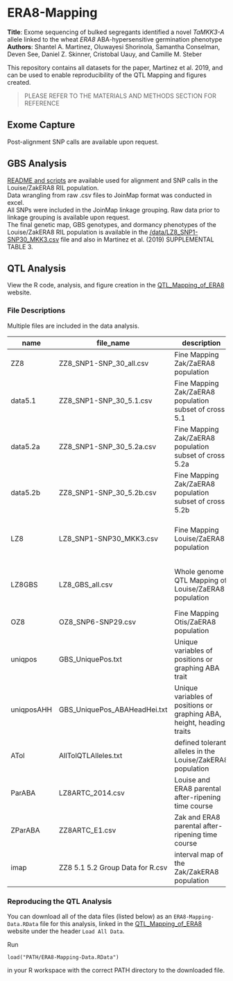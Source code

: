 # ERA8-Mapping

**Title**: Exome sequencing of bulked segregants identified a novel *TaMKK3-A* allele linked to the wheat *ERA8* ABA-hypersensitive germination phenotype  
**Authors**: Shantel A. Martinez, Oluwayesi Shorinola, Samantha Conselman, Deven See, Daniel Z. Skinner, Cristobal Uauy, and Camille M. Steber  

This repository contains all datasets for the paper, Martinez et al. 2019, and can be used to enable reproducibility of the QTL Mapping and figures created.  
> PLEASE REFER TO THE MATERIALS AND METHODS SECTION FOR REFERENCE  

## Exome Capture  
Post-alignment SNP calls are available upon request.   

## GBS Analysis 
[README and scripts](https://github.com/shantel-martinez/ERA8-Mapping/tree/master/GBS) are available used for alignment and SNP calls in the Louise/ZakERA8 RIL population.  
Data wrangling from raw .csv files to JoinMap format was conducted in excel.   
All SNPs were included in the JoinMap linkage grouping. Raw data prior to linkage grouping is available upon request.    
The final genetic map, GBS genotypes, and dormancy phenotypes of the Louise/ZakERA8 RIL population is available in the [/data/LZ8_SNP1-SNP30_MKK3.csv](https://github.com/shantel-martinez/ERA8-Mapping/blob/master/data/LZ8_GBS_all.csv) file and also in Martinez et al. (2019) SUPPLEMENTAL TABLE 3.   

## QTL Analysis
View the R code, analysis, and figure creation in the [QTL_Mapping_of_ERA8](http://rpubs.com/shantel-martinez/ERA8-Mapping) website.  

### File Descriptions   
Multiple files are included in the data analysis.   

| name       | file_name                        | description                                                  | obs   | variables | line_no | marker_no | chr  | phenotypes                             |
| ---------- | -------------------------------- | ------------------------------------------------------------ | ----- | --------- | ------- | --------- | ---- | -------------------------------------- |
| ZZ8        | ZZ8_SNP1-SNP_30_all.csv          | Fine Mapping Zak/ZaERA8 population                           | -     | -         | 424     | 11        | 4A   | GI, PG                                 |
| data5.1    | ZZ8_SNP1-SNP_30_5.1.csv          | Fine Mapping Zak/ZaERA8 population subset of cross 5.1       | -     | -         | 122     | 11        | 4A   | GI, PG                                 |
| data5.2a   | ZZ8_SNP1-SNP_30_5.2a.csv         | Fine Mapping Zak/ZaERA8 population subset of cross 5.2a      | -     | -         | 242     | 11        | 4A   | GI, PG                                 |
| data5.2b   | ZZ8_SNP1-SNP_30_5.2b.csv         | Fine Mapping Zak/ZaERA8 population subset of cross 5.2b      | -     | -         | 60      | 11        | 4A   | GI, PG                                 |
| LZ8        | LZ8_SNP1-SNP30_MKK3.csv          | Fine Mapping Louise/ZaERA8 population                        | -     | -         | 207     | 13        | 4A   | E1-E3:D1-D5, E1-E3:GI, Height, Heading |
| LZ8GBS     | LZ8_GBS_all.csv                  | Whole genome QTL Mapping of Louise/ZaERA8 population         | -     | -         | 209     | 2234      | ALL  | E1-E3:D1-D5, E1-E3:GI, Height, Heading |
| OZ8        | OZ8_SNP6-SNP29.csv               | Fine Mapping Otis/ZaERA8 population                          | -     | -         | 108     | 4         | 4A   | PG_d1-d5, GI                           |
| uniqpos    | GBS_UniquePos.txt                | Unique variables of positions or graphing ABA trait          | 38520 | 6         | -       | -         | ALL  | -                                      |
| uniqposAHH | GBS_UniquePos_ABAHeadHei.txt     | Unique variables of positions or graphing ABA, height, heading traits | 42800 | 6         | -       | -         | ALL  | -                                      |
| ATol       | AllTolQTLAlleles.txt             | defined tolerant alleles in the Louise/ZakERA8  population   | 207   | 33        | -       | -         | -    | -                                      |
| ParABA     | LZ8ARTC_2014.csv                 | Louise and ERA8 parental after-ripening time course          | 78    | 9         | -       | -         | -    | -                                      |
| ZParABA    | ZZ8ARTC_E1.csv                   | Zak and ERA8 parental after-ripening time course             | 55    | 8         | -       | -         | -    | -                                      |
| imap       | ZZ8 5.1 5.2 Group Data for R.csv | interval map of the Zak/ZakERA8 population                   | 128   | 28        | -       | -         | 4A   | -                                      |

### Reproducing the QTL Analysis
You can download all of the data files (listed below) as an `ERA8-Mapping-Data.RData` file for this analysis, linked in the [QTL_Mapping_of_ERA8](http://rpubs.com/shantel-martinez/ERA8-Mapping) website under the header `Load All Data`.    

Run 
```
load("PATH/ERA8-Mapping-Data.RData")
```
in your R workspace with the correct PATH directory to the downloaded file.  


